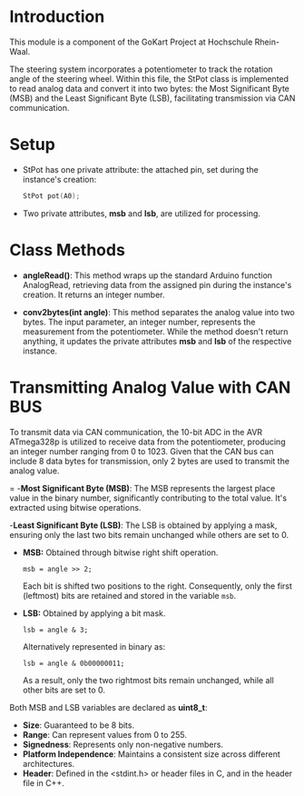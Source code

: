 # Introduction
This module is a component of the GoKart Project at Hochschule Rhein-Waal.

The steering system incorporates a potentiometer to track the rotation angle of the steering wheel. Within this file, the StPot class is implemented to read analog data and convert it into two bytes: the Most Significant Byte (MSB) and the Least Significant Byte (LSB), facilitating transmission via CAN communication.

# Setup
- StPot has one private attribute: the attached pin, set during the instance's creation:
    ```cpp
    StPot pot(A0);
    ```
- Two private attributes, **msb** and **lsb**, are utilized for processing.

# Class Methods
- **angleRead()**:
    This method wraps up the standard Arduino function AnalogRead, retrieving data from the assigned pin during the instance's creation. It returns an integer number.

- **conv2bytes(int angle)**:
    This method separates the analog value into two bytes. The input parameter, an integer number, represents the measurement from the potentiometer. While the method doesn't return anything, it updates the private attributes **msb** and **lsb** of the respective instance.

# Transmitting Analog Value with CAN BUS
To transmit data via CAN communication, the 10-bit ADC in the AVR ATmega328p is utilized to receive data from the potentiometer, producing an integer number ranging from 0 to 1023. Given that the CAN bus can include 8 data bytes for transmission, only 2 bytes are used to transmit the analog value.

=
 -**Most Significant Byte (MSB)**:
    The MSB represents the largest place value in the binary number, significantly contributing to the total value. It's extracted using bitwise operations.

  -**Least Significant Byte (LSB)**:
    The LSB is obtained by applying a mask, ensuring only the last two bits remain unchanged while others are set to 0.

  
<ul>
  <li><b>MSB:</b> Obtained through bitwise right shift operation.</li>
  <p><code>msb = angle >> 2;</code></p>
  <p>Each bit is shifted two positions to the right. Consequently, only the first (leftmost) bits are retained and stored in the variable <code>msb</code>.</p>
  
  <li><b>LSB:</b> Obtained by applying a bit mask.</li>
      <p><code>lsb = angle & 3;</code></p>
  Alternatively represented in binary as: 
     <p><code>lsb = angle & 0b00000011;</code></p>
  <p>As a result, only the two rightmost bits remain unchanged, while all other bits are set to 0.</p>
</ul>

Both MSB and LSB variables are declared as **uint8_t**:
- **Size**: Guaranteed to be 8 bits.
- **Range**: Can represent values from 0 to 255.
- **Signedness**: Represents only non-negative numbers.
- **Platform Independence**: Maintains a consistent size across different architectures.
- **Header**: Defined in the <stdint.h> or <cstdint> header files in C, and in the <cstdint> header file in C++.

